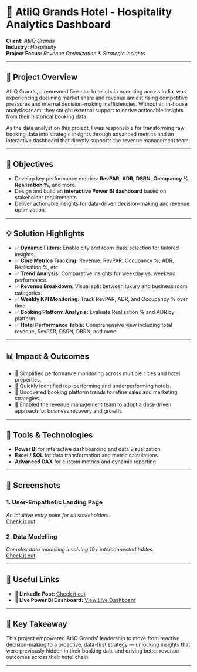 # 🏨 AtliQ Grands Hotel - Hospitality Analytics Dashboard

**Client:** *AtliQ Grands*  
**Industry:** *Hospitality*  
**Project Focus:** *Revenue Optimization & Strategic Insights*

---

## 🚩 Project Overview

AtliQ Grands, a renowned five-star hotel chain operating across India, was experiencing declining market share and revenue amidst rising competitive pressures and internal decision-making inefficiencies. Without an in-house analytics team, they sought external support to derive actionable insights from their historical booking data.

As the data analyst on this project, I was responsible for transforming raw booking data into strategic insights through advanced metrics and an interactive dashboard that directly supports the revenue management team.

---

## 🎯 Objectives

- Develop key performance metrics: **RevPAR**, **ADR**, **DSRN**, **Occupancy %**, **Realisation %**, and more.
- Design and build an **interactive Power BI dashboard** based on stakeholder requirements.
- Deliver actionable insights for data-driven decision-making and revenue optimization.

---

## 💡 Solution Highlights

- ✅ **Dynamic Filters:** Enable city and room class selection for tailored insights.
- ✅ **Core Metrics Tracking:** Revenue, RevPAR, Occupancy %, ADR, Realisation %, etc.
- ✅ **Trend Analysis:** Comparative insights for weekday vs. weekend performance.
- ✅ **Revenue Breakdown:** Visual split between luxury and business room categories.
- ✅ **Weekly KPI Monitoring:** Track RevPAR, ADR, and Occupancy % over time.
- ✅ **Booking Platform Analysis:** Evaluate Realisation % and ADR by platform.
- ✅ **Hotel Performance Table:** Comprehensive view including total revenue, RevPAR, DSRN, DBRN, and more.

---

## 📊 Impact & Outcomes

- 📌 Simplified performance monitoring across multiple cities and hotel properties.
- 📌 Quickly identified top-performing and underperforming hotels.
- 📌 Uncovered booking platform trends to refine sales and marketing strategies.
- 📌 Enabled the revenue management team to adopt a data-driven approach for business recovery and growth.

---
## 🚀 Tools & Technologies

- **Power BI** for interactive dashboarding and data visualization
- **Excel / SQL** for data transformation and metric calculations
- **Advanced DAX** for custom metrics and dynamic reporting

---

## 📸 Screenshots

### 1. User-Empathetic Landing Page
*An intuitive entry point for all stakeholders.*  
<a href="https://github.com/mohan1212576/revenue-insights-in-hospitality-domain/blob/main/Dashboard.png">Check it out</a>

### 2. Data Modelling
*Complex data modelling involving 10+ interconnected tables.*  
<a href="https://github.com/mohan1212576/revenue-insights-in-hospitality-domain/blob/main/Model%20View.png">Check it out</a>

---

## 🔗 Useful Links

- **🔗 LinkedIn Post:** <a href="https://www.linkedin.com/posts/mohan-b-4b7719199_powerbi-dataanalytics-hospitalityindustry-activity-7316095352925798400-CR9c?utm_source=share&utm_medium=member_desktop&rcm=ACoAAC6O9IsBUFscZdiXW4-tlacqbHfAQjEVH0M">Check it out</a>
- **🔗 Live Power BI Dashboard:** <a href="https://app.powerbi.com/groups/me/reports/d9e0f4ee-98eb-48a4-b056-4b89011410b2/cab059bfa00ca500336a?experience=power-bi">View Live Dashboard</a>

---

## 🌟 Key Takeaway

This project empowered AtliQ Grands' leadership to move from reactive decision-making to a proactive, data-first strategy — unlocking insights that were previously hidden in their booking data and driving better revenue outcomes across their hotel chain.

---

